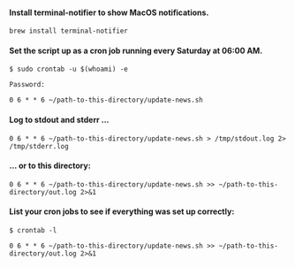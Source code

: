 #### Install terminal-notifier to show MacOS notifications.
`brew install terminal-notifier`


#### Set the script up as a cron job running every Saturday at 06:00 AM.
` $ sudo crontab -u $(whoami) -e `

` Password: `

` 0 6 * * 6 ~/path-to-this-directory/update-news.sh `

#### Log to stdout and stderr ...
` 0 6 * * 6 ~/path-to-this-directory/update-news.sh > /tmp/stdout.log 2> /tmp/stderr.log `


#### ... or to this directory:
` 0 6 * * 6 ~/path-to-this-directory/update-news.sh >> ~/path-to-this-directory/out.log 2>&1 `

#### List your cron jobs to see if everything was set up correctly:
` $ crontab -l `

` 0 6 * * 6 ~/path-to-this-directory/update-news.sh >> ~/path-to-this-directory/out.log 2>&1 `